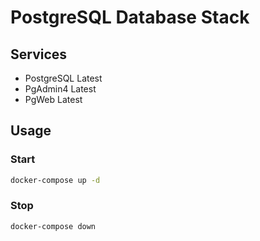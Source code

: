 # PostgreSQL Database Stack

## Services

- PostgreSQL Latest
- PgAdmin4 Latest
- PgWeb Latest

## Usage

### Start

```bash
docker-compose up -d
```

### Stop

```bash
docker-compose down
```
